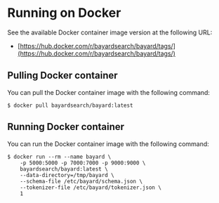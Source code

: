 # Running on Docker

See the available Docker container image version at the following URL:
- [https://hub.docker.com/r/bayardsearch/bayard/tags/](https://hub.docker.com/r/bayardsearch/bayard/tags/)

## Pulling Docker container

You can pull the Docker container image with the following command:

```text
$ docker pull bayardsearch/bayard:latest
```

## Running Docker container

You can run the Docker container image with the following command:

```text
$ docker run --rm --name bayard \
    -p 5000:5000 -p 7000:7000 -p 9000:9000 \
    bayardsearch/bayard:latest \
    --data-directory=/tmp/bayard \
    --schema-file /etc/bayard/schema.json \
    --tokenizer-file /etc/bayard/tokenizer.json \
    1
```
